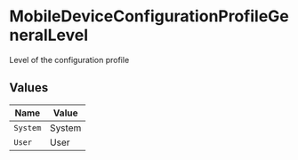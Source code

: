 # MobileDeviceConfigurationProfileGeneralLevel

Level of the configuration profile


## Values

| Name     | Value    |
| -------- | -------- |
| `System` | System   |
| `User`   | User     |